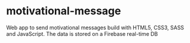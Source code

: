 # motivational-message
Web app to send motivational messages build with HTML5, CSS3, SASS and JavaScript. The data is stored on a Firebase real-time DB 
